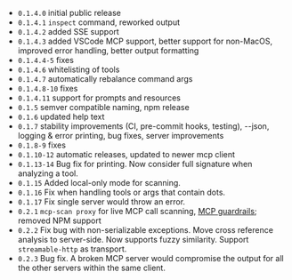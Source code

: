 - `0.1.4.0` initial public release
- `0.1.4.1` `inspect` command, reworked output
- `0.1.4.2` added SSE support
- `0.1.4.3` added VSCode MCP support, better support for non-MacOS, improved error handling, better output formatting
- `0.1.4.4-5` fixes
- `0.1.4.6` whitelisting of tools
- `0.1.4.7` automatically rebalance command args
- `0.1.4.8-10` fixes
- `0.1.4.11` support for prompts and resources
- `0.1.5` semver compatible naming, npm release
- `0.1.6` updated help text
- `0.1.7` stability improvements (CI, pre-commit hooks, testing), --json, logging & error printing, bug fixes, server improvements
- `0.1.8-9` fixes
- `0.1.10-12` automatic releases, updated to newer mcp client
- `0.1.13-14` Bug fix for printing. Now consider full signature when analyzing a tool.
- `0.1.15` Added local-only mode for scanning.
- `0.1.16` Fix when handling tools or args that contain dots.
- `0.1.17` Fix single server would throw an error.
- `0.2.1` `mcp-scan proxy` for live MCP call scanning, [MCP guardrails](https://explorer.invariantlabs.ai/docs/mcp-scan/guardrails/); removed NPM support
- `0.2.2` Fix bug with non-serializable exceptions. Move cross reference analysis to server-side. Now supports fuzzy similarity. Support `streamable-http` as transport.
- `0.2.3` Bug fix. A broken MCP server would compromise the output for all the other servers within the same client.
